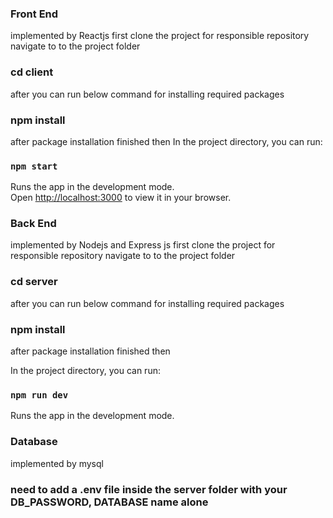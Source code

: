 ### Front End 
implemented by Reactjs
 first clone the project for responsible repository
 navigate to to the project folder 
 ### cd client
 
 after you can run below command for installing required packages 
 ### npm install
 
after package installation finished then 
In the project directory, you can run:

### `npm start`

Runs the app in the development mode.\
Open [http://localhost:3000](http://localhost:3000) to view it in your browser.


### Back End 
implemented by Nodejs and Express js
 first clone the project for responsible repository
 navigate to to the project folder 
 ### cd server
 after you can run below command for installing required packages
 
 ### npm install
after package installation finished then 

In the project directory, you can run:
### `npm run dev`

Runs the app in the development mode.

### Database 
implemented by mysql

### need to add a .env file inside the server folder with your DB_PASSWORD, DATABASE name alone 
